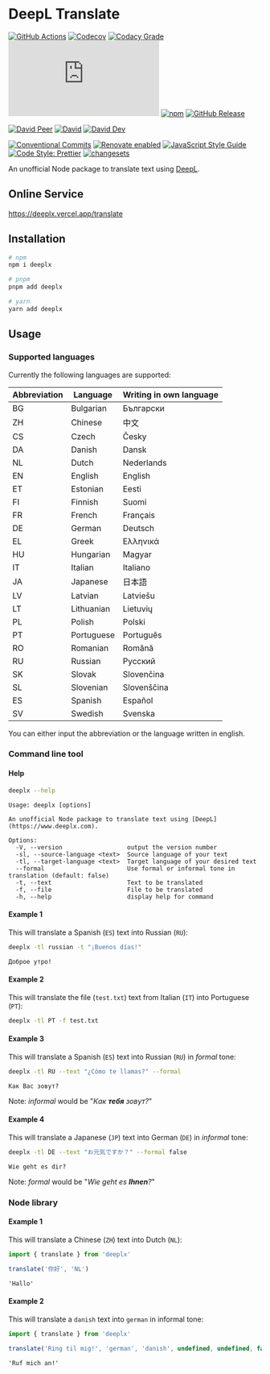# DeepL Translate

[![GitHub Actions](https://github.com/rx-ts/deeplx/workflows/CI/badge.svg)](https://github.com/rx-ts/deeplx/actions/workflows/ci.yml)
[![Codecov](https://img.shields.io/codecov/c/github/rx-ts/deeplx.svg)](https://codecov.io/gh/rx-ts/deeplx)
[![Codacy Grade](https://img.shields.io/codacy/grade/1d00ac27c99d4412bb70211e258706ab)](https://app.codacy.com/gh/rx-ts/deeplx)
[![type-coverage](https://img.shields.io/badge/dynamic/json.svg?label=type-coverage&prefix=%E2%89%A5&suffix=%&query=$.typeCoverage.atLeast&uri=https%3A%2F%2Fraw.githubusercontent.com%2Frx-ts%2Fdeeplx%2Fmaster%2Fpackage.json)](https://github.com/plantain-00/type-coverage)
[![npm](https://img.shields.io/npm/v/deeplx.svg)](https://www.npmjs.com/package/deeplx)
[![GitHub Release](https://img.shields.io/github/release/rx-ts/deeplx)](https://github.com/rx-ts/deeplx/releases)

[![David Peer](https://img.shields.io/david/peer/rx-ts/deeplx.svg)](https://david-dm.org/rx-ts/deeplx?type=peer)
[![David](https://img.shields.io/david/rx-ts/deeplx.svg)](https://david-dm.org/rx-ts/deeplx)
[![David Dev](https://img.shields.io/david/dev/rx-ts/deeplx.svg)](https://david-dm.org/rx-ts/deeplx?type=dev)

[![Conventional Commits](https://img.shields.io/badge/conventional%20commits-1.0.0-yellow.svg)](https://conventionalcommits.org)
[![Renovate enabled](https://img.shields.io/badge/renovate-enabled-brightgreen.svg)](https://renovatebot.com)
[![JavaScript Style Guide](https://img.shields.io/badge/code_style-standard-brightgreen.svg)](https://standardjs.com)
[![Code Style: Prettier](https://img.shields.io/badge/code_style-prettier-ff69b4.svg)](https://github.com/prettier/prettier)
[![changesets](https://img.shields.io/badge/maintained%20with-changesets-176de3.svg)](https://github.com/atlassian/changesets)

An unofficial Node package to translate text using [DeepL](https://www.deepl.com).

## Online Service

<https://deeplx.vercel.app/translate>

## Installation

```sh
# npm
npm i deeplx

# pnpm
pnpm add deeplx

# yarn
yarn add deeplx
```

## Usage

### Supported languages

Currently the following languages are supported:

| Abbreviation | Language   | Writing in own language |
| ------------ | ---------- | ----------------------- |
| BG           | Bulgarian  | Български               |
| ZH           | Chinese    | 中文                    |
| CS           | Czech      | Česky                   |
| DA           | Danish     | Dansk                   |
| NL           | Dutch      | Nederlands              |
| EN           | English    | English                 |
| ET           | Estonian   | Eesti                   |
| FI           | Finnish    | Suomi                   |
| FR           | French     | Français                |
| DE           | German     | Deutsch                 |
| EL           | Greek      | Ελληνικά                |
| HU           | Hungarian  | Magyar                  |
| IT           | Italian    | Italiano                |
| JA           | Japanese   | 日本語                  |
| LV           | Latvian    | Latviešu                |
| LT           | Lithuanian | Lietuvių                |
| PL           | Polish     | Polski                  |
| PT           | Portuguese | Português               |
| RO           | Romanian   | Română                  |
| RU           | Russian    | Русский                 |
| SK           | Slovak     | Slovenčina              |
| SL           | Slovenian  | Slovenščina             |
| ES           | Spanish    | Español                 |
| SV           | Swedish    | Svenska                 |

You can either input the abbreviation or the language written in english.

### Command line tool

#### Help

```sh
deeplx --help
```

```log
Usage: deeplx [options]

An unofficial Node package to translate text using [DeepL](https://www.deeplx.com).

Options:
  -V, --version                  output the version number
  -sl, --source-language <text>  Source language of your text
  -tl, --target-language <text>  Target language of your desired text
  --formal                       Use formal or informal tone in translation (default: false)
  -t, --text                     Text to be translated
  -f, --file                     File to be translated
  -h, --help                     display help for command
```

#### Example 1

This will translate a Spanish (`ES`) text into Russian (`RU`):

```sh
deeplx -tl russian -t "¡Buenos días!"
```

```plain
Доброе утро!
```

#### Example 2

This will translate the file (`test.txt`) text from Italian (`IT`) into Portuguese (`PT`):

```sh
deeplx -tl PT -f test.txt
```

#### Example 3

This will translate a Spanish (`ES`) text into Russian (`RU`) in _formal_ tone:

```sh
deeplx -tl RU --text "¿Cómo te llamas?" --formal
```

```plain
Как Вас зовут?
```

Note: _informal_ would be "_Как **тебя** зовут?_"

#### Example 4

This will translate a Japanese (`JP`) text into German (`DE`) in _informal_ tone:

```sh
deeplx -tl DE --text "お元気ですか？" --formal false
```

```plain
Wie geht es dir?
```

Note: _formal_ would be "_Wie geht es **Ihnen**?_"

### Node library

#### Example 1

This will translate a Chinese (`ZH`) text into Dutch (`NL`):

```js
import { translate } from 'deeplx'

translate('你好', 'NL')
```

```log
'Hallo'
```

#### Example 2

This will translate a `danish` text into `german` in informal tone:

```js
import { translate } from 'deeplx'

translate('Ring til mig!', 'german', 'danish', undefined, undefined, false)
```

```log
'Ruf mich an!'
```
